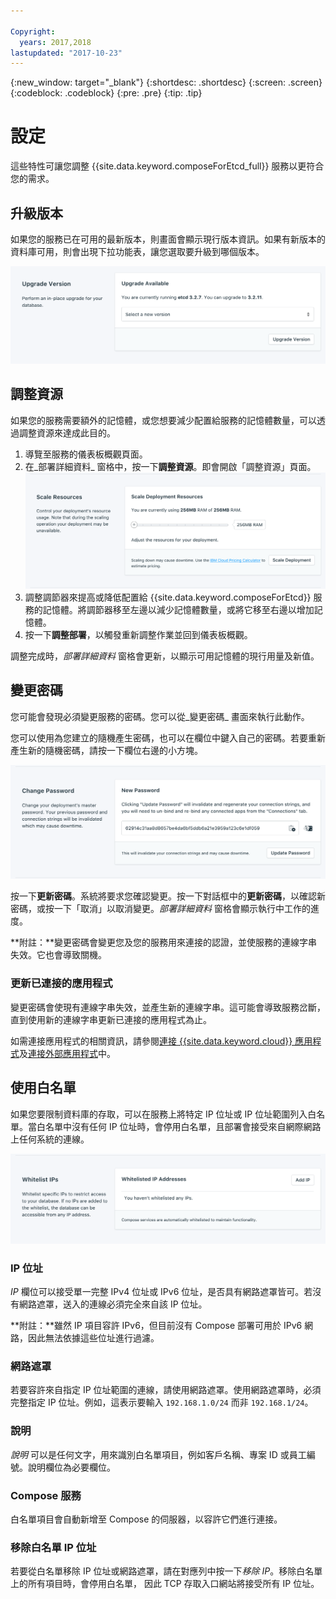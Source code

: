 ```yaml
---

Copyright:
  years: 2017,2018
lastupdated: "2017-10-23"
---
```


{:new_window: target="_blank"}
{:shortdesc: .shortdesc}
{:screen: .screen}
{:codeblock: .codeblock}
{:pre: .pre}
{:tip: .tip}

# 設定

這些特性可讓您調整 {{site.data.keyword.composeForEtcd_full}} 服務以更符合您的需求。

## 升級版本

 如果您的服務已在可用的最新版本，則畫面會顯示現行版本資訊。如果有新版本的資料庫可用，則會出現下拉功能表，讓您選取要升級到哪個版本。

![「版本」畫面](./images/etcd-version-show.png "「版本」畫面")


## 調整資源

如果您的服務需要額外的記憶體，或您想要減少配置給服務的記憶體數量，可以透過調整資源來達成此目的。

1. 導覽至服務的儀表板概觀頁面。
2. 在_部署詳細資料_ 窗格中，按一下**調整資源**。即會開啟「調整資源」頁面。
    ![「調整資源」頁面](./images/etcd-scale-show.png "「調整資源」頁面")
3. 調整調節器來提高或降低配置給 {{site.data.keyword.composeForEtcd}} 服務的記憶體。將調節器移至左邊以減少記憶體數量，或將它移至右邊以增加記憶體。
4. 按一下**調整部署**，以觸發重新調整作業並回到儀表板概觀。 

調整完成時，_部署詳細資料_ 窗格會更新，以顯示可用記憶體的現行用量及新值。


## 變更密碼

您可能會發現必須變更服務的密碼。您可以從_變更密碼_ 畫面來執行此動作。 

您可以使用為您建立的隨機產生密碼，也可以在欄位中鍵入自己的密碼。若要重新產生新的隨機密碼，請按一下欄位右邊的小方塊。 
  
![更新 etcd 密碼](./images/etcd-update-password.png "自動密碼產生器")

按一下**更新密碼**。系統將要求您確認變更。按一下對話框中的**更新密碼**，以確認新密碼，或按一下「取消」以取消變更。_部署詳細資料_ 窗格會顯示執行中工作的進度。

**附註：**變更密碼會變更您及您的服務用來連接的認證，並使服務的連線字串失效。它也會導致關機。

### 更新已連接的應用程式
變更密碼會使現有連線字串失效，並產生新的連線字串。這可能會導致服務岔斷，直到使用新的連線字串更新已連接的應用程式為止。

如需連接應用程式的相關資訊，請參閱[連接 {{site.data.keyword.cloud}} 應用程式](./connecting-bluemix-app.html)及[連接外部應用程式](./connecting-external.html)中。


## 使用白名單

如果您要限制資料庫的存取，可以在服務上將特定 IP 位址或 IP 位址範圍列入白名單。當白名單中沒有任何 IP 位址時，會停用白名單，且部署會接受來自網際網路上任何系統的連線。

![將 IP 列入白名單](./images/etcd-whitelist-show.png "白名單欄位。")

### IP 位址
*IP* 欄位可以接受單一完整 IPv4 位址或 IPv6 位址，是否具有網路遮罩皆可。若沒有網路遮罩，送入的連線必須完全來自該 IP 位址。 

**附註：**雖然 IP 項目容許 IPv6，但目前沒有 Compose 部署可用於 IPv6 網路，因此無法依據這些位址進行過濾。

### 網路遮罩
若要容許來自指定 IP 位址範圍的連線，請使用網路遮罩。使用網路遮罩時，必須完整指定 IP 位址。例如，這表示要輸入 `192.168.1.0/24` 而非 `192.168.1/24`。

### 說明

*說明* 可以是任何文字，用來識別白名單項目，例如客戶名稱、專案 ID 或員工編號。說明欄位為必要欄位。

### Compose 服務
白名單項目會自動新增至 Compose 的伺服器，以容許它們進行連接。

### 移除白名單 IP 位址
若要從白名單移除 IP 位址或網路遮罩，請在對應列中按一下*移除 IP*。移除白名單上的所有項目時，會停用白名單， 因此 TCP 存取入口網站將接受所有 IP 位址。
